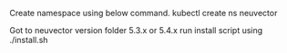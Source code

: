 Create namespace using below command.
kubectl create ns neuvector

Got to neuvector version folder 5.3.x or 5.4.x
run install script using 
./install.sh

